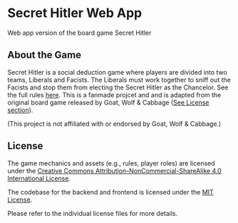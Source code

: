 # Secret Hitler Web App

Web app version of the board game Secret Hitler

## About the Game
Secret Hitler is a social deduction game where players are divided into two teams, Liberals and Facists. The Liberals must work together to sniff out the Facists and stop them from electing the Secret Hitler as the Chancelor. See the full rules [here](https://www.secrethitler.com/assets/Secret_Hitler_Rules.pdf). This is a fanmade projcet and and is adapted from the original board game released by Goat, Wolf & Cabbage ([See License section](#license)).

(This project is not affiliated with or endorsed by Goat, Wolf & Cabbage.)

## License

The game mechanics and assets (e.g., rules, player roles) are licensed under the 
[Creative Commons Attribution-NonCommercial-ShareAlike 4.0 International License](https://creativecommons.org/licenses/by-nc-sa/4.0/).

The codebase for the backend and frontend is licensed under the [MIT License](LICENSE).

Please refer to the individual license files for more details.
